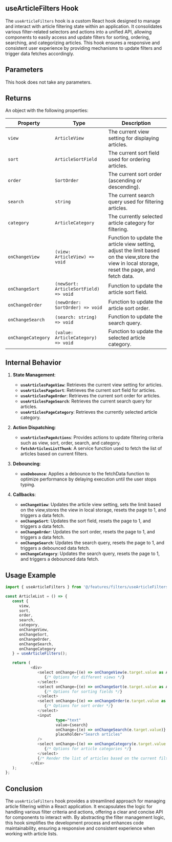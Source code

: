 ## useArticleFilters Hook
The `useArticleFilters` hook is a custom React hook designed to manage and interact with article filtering state within an application. It consolidates various filter-related selectors and actions into a unified API, allowing components to easily access and update filters for sorting, ordering, searching, and categorizing articles. This hook ensures a responsive and consistent user experience by providing mechanisms to update filters and trigger data fetches accordingly.

## Parameters
This hook does not take any parameters.

## Returns
An object with the following properties:

| Property             | Type                  | Description                                           |
|----------------------|-----------------------|-------------------------------------------------------|
| `view`               | `ArticleView`         | The current view setting for displaying articles.     |
| `sort`               | `ArticleSortField`    | The current sort field used for ordering articles.    |
| `order`              | `SortOrder`           | The current sort order (ascending or descending).     |
| `search`             | `string`              | The current search query used for filtering articles. |
| `category`           | `ArticleCategory`     | The currently selected article category for filtering. |
| `onChangeView`       | `(view: ArticleView) => void` | Function to update the article view setting, adjust the limit based on the view,store the view in local storage, reset the page, and fetch data.                                                      |
| `onChangeSort`       | `(newSort: ArticleSortField) => void` | Function to update the article sort field.            |
| `onChangeOrder`      | `(newOrder: SortOrder) => void` | Function to update the article sort order.            |
| `onChangeSearch`     | `(search: string) => void` | Function to update the search query.                  |
| `onChangeCategory`   | `(value: ArticleCategory) => void` | Function to update the selected article category.     |

## Internal Behavior

1. **State Management**:
   - **`useArticlesPageView`**: Retrieves the current view setting for articles.
   - **`useArticlesPageSort`**: Retrieves the current sort field for articles.
   - **`useArticlesPageOrder`**: Retrieves the current sort order for articles.
   - **`useArticlesPageSearch`**: Retrieves the current search query for articles.
   - **`useArticlesPageCategory`**: Retrieves the currently selected article category.

2. **Action Dispatching**:
   - **`useArticlesPageActions`**: Provides actions to update filtering criteria such as view, sort, order, search, and category.
   - **`fetchArticlesListThunk`**: A service function used to fetch the list of articles based on current filters.

3. **Debouncing**:
   - **`useDebounce`**: Applies a debounce to the fetchData function to optimize performance by delaying execution until the user stops typing.

4. **Callbacks**:
   - **`onChangeView`**: Updates the article view setting, sets the limit based on the view,stores the view in local storage, resets the page to 1, and triggers a data fetch.
   - **`onChangeSort`**: Updates the sort field, resets the page to 1, and triggers a data fetch.
   - **`onChangeOrder`**: Updates the sort order, resets the page to 1, and triggers a data fetch.
   - **`onChangeSearch`**: Updates the search query, resets the page to 1, and triggers a debounced data fetch.
   - **`onChangeCategory`**: Updates the search query, resets the page to 1, and triggers a debounced data fetch.

## Usage Example
```typescript jsx
import { useArticleFilters } from '@/features/filters/useArticleFilters';

const ArticleList = () => {
   const {
      view,
      sort,
      order,
      search,
      category,
      onChangeView,
      onChangeSort,
      onChangeOrder,
      onChangeSearch,
      onChangeCategory
   } = useArticleFilters();

   return (
           <div>
              <select onChange={(e) => onChangeView(e.target.value as ArticleView)} value={view}>
                 {/* Options for different views */}
              </select>
              <select onChange={(e) => onChangeSort(e.target.value as ArticleSortField)} value={sort}>
                 {/* Options for sorting fields */}
              </select>
              <select onChange={(e) => onChangeOrder(e.target.value as SortOrder)} value={order}>
                 {/* Options for sort order */}
              </select>
              <input
                      type="text"
                      value={search}
                      onChange={(e) => onChangeSearch(e.target.value)}
                      placeholder="Search articles"
              />
              <select onChange={(e) => onChangeCategory(e.target.value as ArticleCategory)} value={category}>
                 {/* Options for article categories */}
              </select>
              {/* Render the list of articles based on the current filters */}
           </div>
   );
};
```

## Conclusion
The `useArticleFilters` hook provides a streamlined approach for managing article filtering within a React application. It encapsulates the logic for handling various filter criteria and actions, offering a clear and concise API for components to interact with. By abstracting the filter management logic, this hook simplifies the development process and enhances code maintainability, ensuring a responsive and consistent experience when working with article lists.
